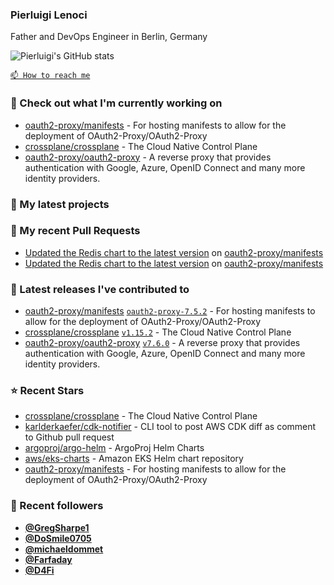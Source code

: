 ### Pierluigi Lenoci

Father and DevOps Engineer in Berlin, Germany

![Pierluigi's GitHub stats](https://github-readme-stats.vercel.app/api?username=pierluigilenoci&show=reviews,discussions_started,discussions_answered,prs_merged,prs_merged_percentage&show_icons=true&theme=trasparent&cache_seconds=86400)

[`📫 How to reach me`](https://about.me/pierluigi.lenoci)

### 👷 Check out what I'm currently working on

- [oauth2-proxy/manifests](https://github.com/oauth2-proxy/manifests) - For hosting manifests to allow for the deployment of OAuth2-Proxy/OAuth2-Proxy
- [crossplane/crossplane](https://github.com/crossplane/crossplane) - The Cloud Native Control Plane
- [oauth2-proxy/oauth2-proxy](https://github.com/oauth2-proxy/oauth2-proxy) - A reverse proxy that provides authentication with Google, Azure, OpenID Connect and many more identity providers.

### 🌱 My latest projects


### 🔨 My recent Pull Requests

- [ Updated the Redis chart to the latest version](https://github.com/oauth2-proxy/manifests/pull/195) on [oauth2-proxy/manifests](https://github.com/oauth2-proxy/manifests)
- [Updated the Redis chart to the latest version](https://github.com/oauth2-proxy/manifests/pull/194) on [oauth2-proxy/manifests](https://github.com/oauth2-proxy/manifests)

### 🔭 Latest releases I've contributed to

- [oauth2-proxy/manifests](https://github.com/oauth2-proxy/manifests) [`oauth2-proxy-7.5.2`](https://github.com/oauth2-proxy/manifests/releases/tag/oauth2-proxy-7.5.2) - For hosting manifests to allow for the deployment of OAuth2-Proxy/OAuth2-Proxy
- [crossplane/crossplane](https://github.com/crossplane/crossplane) [`v1.15.2`](https://github.com/crossplane/crossplane/releases/tag/v1.15.2) - The Cloud Native Control Plane
- [oauth2-proxy/oauth2-proxy](https://github.com/oauth2-proxy/oauth2-proxy) [`v7.6.0`](https://github.com/oauth2-proxy/oauth2-proxy/releases/tag/v7.6.0) - A reverse proxy that provides authentication with Google, Azure, OpenID Connect and many more identity providers.

### ⭐ Recent Stars

- [crossplane/crossplane](https://github.com/crossplane/crossplane) - The Cloud Native Control Plane
- [karlderkaefer/cdk-notifier](https://github.com/karlderkaefer/cdk-notifier) - CLI tool to post AWS CDK diff as comment to Github pull request
- [argoproj/argo-helm](https://github.com/argoproj/argo-helm) - ArgoProj Helm Charts
- [aws/eks-charts](https://github.com/aws/eks-charts) - Amazon EKS Helm chart repository
- [oauth2-proxy/manifests](https://github.com/oauth2-proxy/manifests) - For hosting manifests to allow for the deployment of OAuth2-Proxy/OAuth2-Proxy

### 💖 Recent followers

- [**@GregSharpe1**](https://github.com/GregSharpe1)
- [**@DoSmile0705**](https://github.com/DoSmile0705)
- [**@michaeldommet**](https://github.com/michaeldommet)
- [**@Farfaday**](https://github.com/Farfaday)
- [**@D4Fi**](https://github.com/D4Fi)
